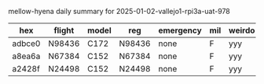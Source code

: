 mellow-hyena daily summary for 2025-01-02-vallejo1-rpi3a-uat-978

|hex|flight|model|reg|emergency|mil|weirdo|
|--|--|--|--|--|--|--|
|adbce0|N98436|C172|N98436|none|F|yyy|
|a8ea6a|N67384|C152|N67384|none|F|yyy|
|a2428f|N24498|C152|N24498|none|F|yyy|
